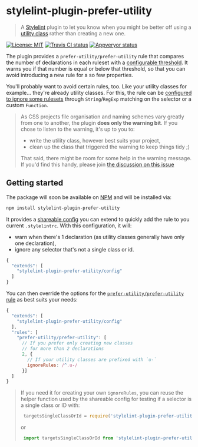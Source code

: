 stylelint-plugin-prefer-utility
===

> A [Stylelint] plugin to let you know when you might be better off using a [utility class][utility-class] rather than creating a new one.

[![License: MIT](https://img.shields.io/badge/License-MIT-yellow.svg)](https://opensource.org/licenses/MIT) [![Travis CI status](https://travis-ci.org/rhumaric/stylelint-plugin-prefer-utility.svg?branch=master)](https://travis-ci.org/rhumaric/stylelint-plugin-prefer-utility) [![Appveryor status](https://ci.appveyor.com/api/projects/status/iglqf8br12y2psrk/branch/master?svg=true)](https://ci.appveyor.com/project/rhumaric/stylelint-plugin-prefer-utility/branch/master)

The plugin provides a `prefer-utility/prefer-utility` rule that compares the number of declarations in each ruleset with a [configurable threshold][primary-option]. It warns you if that number is equal or below that threshold, so that you can avoid introducing a new rule for a so few properties.

You'll probably want to avoid certain rules, too. Like your utility classes for example... they're already utility classes. For this, the rule can be [configured to ignore some rulesets][secondary-option-ignoreRules] through `String`/`RegExp` matching on the selector or a custom `Function`.

> As CSS projects file organisation and naming schemes vary greatly from one to another, the plugin **does only the warning bit**. If you chose to listen to the warning, it's up to you to:
>
> - write the utility class, however best suits your project,
> - clean up the class that triggered the warning to keep things tidy ;)
>
> That said, there might be room for some help in the warning message. If you'd find this handy, please join [the discussion on this issue][issue-message]

Getting started
---

The package will soon be available on [NPM] and will be installed via:

```sh
npm install stylelint-plugin-prefer-utility
```

It provides a [shareable config] you can extend to quickly add the rule to you current `.stylelintrc`. With this configuration, it will:

- warn when there's 1 declaration (as utility classes generally have only one declaration),
- ignore any selector that's not a single class or id.

```js
{
  "extends": [
    "stylelint-plugin-prefer-utility/config"
  ]
}
```

You can then override the options for the [`prefer-utility/prefer-utility` rule][rule-prefer-utility] as best suits your needs:

```js
{
  "extends": [
    "stylelint-plugin-prefer-utility/config"
  ],
  "rules": [
    "prefer-utility/prefer-utility": [
      // If you prefer only creating new classes
      // for more than 2 declarations
      2, {
        // If your utility classes are prefixed with `u-`
        ignoreRules: /^.u-/
      }]
  ]
}
```

> If you need it for creating your own `ignoreRules`, you can reuse the helper function used by the shareable config for testing if a selector is a single class or ID with:
> ```js
>  targetsSingleClassOrId = require('stylelint-plugin-prefer-utility/lib/targetsSingleClassOrId')
>  ```
> or
> ```js
>  import targetsSingleClassOrId from 'stylelint-plugin-prefer-utility/lib/targetsSingleClassOrId'
>  ```

[Stylelint]: https://stylelint.io/
[shareable config]: https://stylelint.io/user-guide/configuration/#extends
[NPM]: https://www.npmjs.com/
[issue-message]: https://github.com/rhumaric/stylelint-plugin-prefer-utility/issues/5
[rule-prefer-utility]: rules/prefer-utility/README.md
[primary-option]: rules/prefer-utility/README.md#primay-option
[secondary-option-ignoreRules]: rules/prefer-utilty/README.md#ignoreRules
[utility-class]: https://slides.com/simonswiss/utility-first-all-the-rage#/